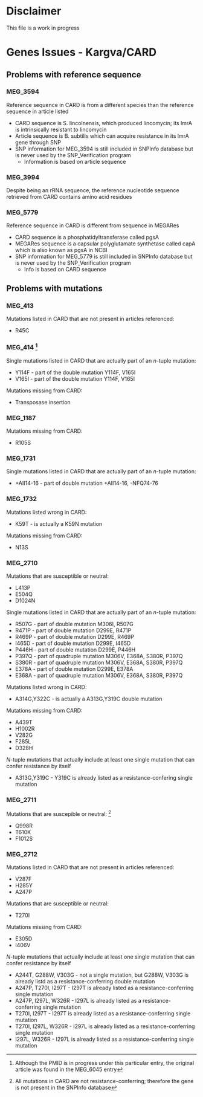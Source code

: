 # Disclaimer
This file is a work in progress

# Genes Issues - Kargva/CARD
## Problems with reference sequence
### MEG_3594
Reference sequence in CARD is from a different species than the reference sequence in article listed
- CARD sequence is S. lincolnensis, which produced lincomycin; its lmrA is intrinsically resistant to lincomycin
- Article sequence is B. subtilis which can acquire resistance in its lmrA gene through SNP 
- SNP information for MEG_3594 is still included in SNPInfo database but is never used by the SNP_Verification program
  - Information is based on article sequence
### MEG_3994
Despite being an rRNA sequence, the reference nucleotide sequence retrieved from CARD contains amino acid residues
### MEG_5779
Reference sequence in CARD is different from sequence in MEGARes
- CARD sequence is a phosphatidyltransferase called pgsA
- MEGARes sequence is a capsular polyglutamate synthetase called capA which is also known as pgsA in NCBI
- SNP information for MEG_5779 is still included in SNPInfo database but is never used by the SNP_Verification program
  - Info is based on CARD sequence

## Problems with mutations
### MEG_413
Mutations listed in CARD that are not present in articles referenced: 
- R45C

### MEG_414 [^1]
Single mutations listed in CARD that are actually part of an *n*-tuple mutation:
- Y114F - part of the double mutation Y114F, V165I
- V165I - part of the double mutation Y114F, V165I

Mutations missing from CARD:
- Transposase insertion

### MEG_1187
Mutations missing from CARD:
- R105S

### MEG_1731
Single mutations listed in CARD that are actually part of an *n*-tuple mutation:
- +AII14-16 - part of double mutation +AII14-16, -NFQ74-76

### MEG_1732
Mutations listed wrong in CARD:
- K59T - is actually a K59N mutation

Mutations missing from CARD:
- N13S

### MEG_2710
Mutations that are susceptible or neutral:
- L413P
- E504Q
- D1024N

Single mutations listed in CARD that are actually part of an *n*-tuple mutation:
- R507G - part of double mutation M306I, R507G
- R471P - part of double mutation D299E, R471P
- R469P - part of double mutation D299E, R469P
- I465D - part of double mutation D299E, I465D
- P446H - part of double mutation D299E, P446H
- P397Q - part of quadruple mutation M306V, E368A, S380R, P397Q
- S380R - part of quadruple mutation M306V, E368A, S380R, P397Q
- E378A - part of double mutation D299E, E378A
- E368A - part of quadruple mutation M306V, E368A, S380R, P397Q

Mutations listed wrong in CARD:
- A314G,Y322C - is actually a A313G,Y319C double mutation

Mutations missing from CARD:
- A439T
- H1002R
- V282G
- F285L
- D328H

*N*-tuple mutations that actually include at least one single mutation that can confer resistance by itself
- A313G,Y319C - Y319C is already listed as a resistance-confering single mutation

### MEG_2711
Mutations that are suscepible or neutral: [^2]
- Q998R
- T610K
- F1012S

### MEG_2712
Mutations listed in CARD that are not present in articles referenced: 
- V287F
- H285Y
- A247P

Mutations that are susceptible or neutral:
- T270I

Mutations missing from CARD:
- E305D 
- I406V

*N*-tuple mutations that actually include at least one single mutation that can confer resistance by itself
- A244T, G288W, V303G - not a single mutation, but G288W, V303G is already listd as a resistance-conferring double mutation
- A247P, T270I, I297T - I297T is already listed as a resistance-conferring single mutation
- A247P, I297L, W326R - I297L is already listed as a resistance-conferring single mutation
- T270I, I297T - I297T is already listed as a resistance-conferring single mutation
- T270I, I297L, W326R - I297L is already listed as a resistance-conferring single mutation
- I297L, W326R - I297L is already listed as a resistance-conferring single mutation

[^1]: Although the PMID is in progress under this particular entry, the original article was found in the MEG_6045 entry
[^2]: All mutations in CARD are not resistance-conferring; therefore the gene is not present in the SNPInfo database
